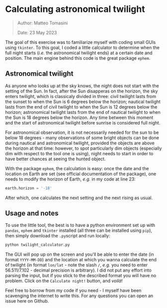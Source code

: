 # Calculating astronomical twilight

> Author: Matteo Tomasini
>
> Date: 23 May 2023

The goal of this exercise was to familiarize myself with coding small GUIs using `tkinter`. To this goal, I coded a little calculator to determine when the full night starts (_i.e._ the astronomical twilight ends) at a certain date and position. The main engine behind this code is the great package `ephem`.

## Astronomical twilight

As anyone who looks up at the sky knows, the night does not start with the setting of the Sun. In fact, after the Sun disapperas on the horizon, the sky enters twilight, which is classicaly divided in three: civil twilight lasts from the sunset to when the Sun is 6 degrees below the horizon; nautical twilight lasts from the end of civil twilight to when the Sun is 12 degrees below the horizon; astronomical twilight lasts from the end of nautical twilight to when the Sun is 18 degrees below the horizon. Any time between this moment and the start of astronomical twilight before sunrise is considered full night.

For astronomical observation, it is not necessarily needed for the sun to be below 18 degrees - many observations of some bright objects can be done during nautical and astronomical twilight, provided the objects are above the horizon at that time: however, to spot particularly dim objects (especially dim with respect to the tool one is using), night needs to start in order to have better chances at seeing the hunted object.

With the package `ephem`, the calculation is easy: once the date and the location on Earth are set (see official documentation of the package), one needs to modify the horizon of Earth, _e.g._ in my code at line 23:

```python
earth.horizon = '-18'
```

After which, one calculates the next setting and the next rising as usual.

## Usage and notes

To use the little tool, the best is to have a python environment set up with `pandas`, `ephem` and `tkinter` installed (all three can be installed using `pip`), then simply download the `.py`script and run locally:

```bash
python twilight_calculator.py
```

The GUI will pop up on the screen and you'll be able to enter the date (in format `YYYY-MM-DD`) and the location at which you wanna calculate the end of twilight (in format `lon/lat` - note the slash `/`, _e.g._ you need to enter 56.511/7.102 - decimal precision is arbitrary). I did not put any effort into parsing the input, but if you stick to the described format you will have no problem. Click on the `Calculate night!` button, and _voilà_!

Feel free to borrow from my code if you need - I myself have been scavenging the internet to write this. For any questions you can open an issue here on Github.

